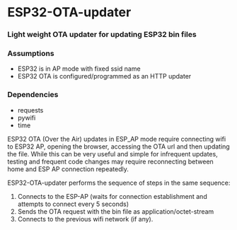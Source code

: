 # ESP32-OTA-updater
### Light weight OTA updater for updating ESP32 bin files 
### Assumptions
* ESP32 is in AP mode with fixed ssid name
* ESP32 OTA is configured/programmed as an HTTP updater  

### Dependencies
* requests
* pywifi  
* time
  
ESP32 OTA (Over the Air) updates in ESP_AP mode require connecting wifi to ESP32 AP, opening the browser, accessing the OTA url and then updating the file. While this can be very useful and simple for infrequent updates, testing and frequent code changes may require reconnecting between home and ESP AP connection repeatedly.  

ESP32-OTA-updater performs the sequence of steps in the same sequence:
1) Connects to the ESP-AP (waits for connection establishment and attempts to connect every 5 seconds)
2) Sends the OTA request with the bin file as application/octet-stream
3) Connects to the previous wifi network (if any).
